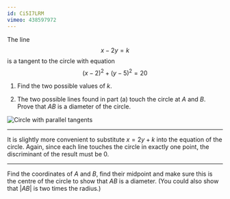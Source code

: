 ```yaml
---
id: Ci5I7LRM
vimeo: 438597972
---
```


The line
$$
x - 2y = k
$$
is a tangent to the circle with equation
$$
(x - 2)^2 + (y - 5)^2 = 20
$$

 1. Find the two possible values of $k.$

 1. The two possible lines found in part (a) touch the circle at $A$ and $B.$ Prove that $AB$ is a diameter of the circle.

![Circle with parallel tangents](/img/learn/geom-21.svg)

---

It is slightly more convenient to substitute $x = 2y + k$ into the equation of the circle. Again, since each line touches the circle in exactly one point, the discriminant of the result must be $0.$

---

Find the coordinates of $A$ and $B,$ find their midpoint and make sure this is the centre of the circle to show that $AB$ is a diameter. (You could also show that $|AB|$ is two times the radius.)
